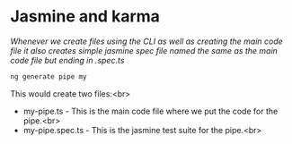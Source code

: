 # Jasmine and karma
_Whenever we create files using the CLI as well as creating the main code file it also creates simple
jasmine spec file named the same as the main code file but ending in .spec.ts_
```markdown
ng generate pipe my
```
This would create two files:<br\>
* my-pipe.ts - This is the main code file where we put the code for the pipe.<br\>
* my-pipe.spec.ts - This is the jasmine test suite for the pipe.<br\>
```markdown

```
```markdown
```
```markdown
```
```markdown
```
